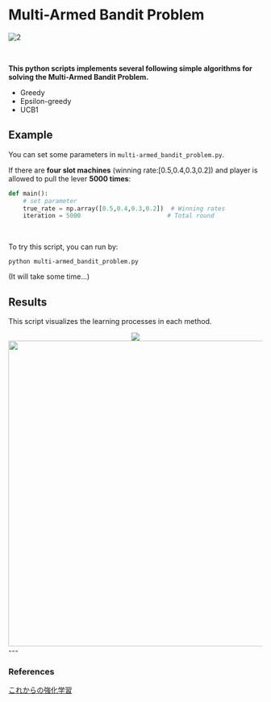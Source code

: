 # Multi-Armed Bandit Problem
![2](https://user-images.githubusercontent.com/26996041/40157009-a88de258-59d7-11e8-9e7c-4b9a0803ac72.png)

</br>

**This python scripts implements several following simple algorithms for solving the Multi-Armed Bandit Problem.**
- Greedy
- Epsilon-greedy
- UCB1


## Example
You can set some parameters in `multi-armed_bandit_problem.py`.

If there are **four slot machines** (winning rate:[0.5,0.4,0.3,0.2]) and player is allowed to pull the lever **5000 times**:


```python:multi-armed_bandit_problem.py
def main():
    # set parameter
    true_rate = np.array([0.5,0.4,0.3,0.2])  # Winning rates
    iteration = 5000                        # Total round
```

</br>

To try this script, you can run by:
```
python multi-armed_bandit_problem.py
```
(It will take some time...)

## Results
This script visualizes the learning processes in each method.  
<div align="center">
<img src="https://user-images.githubusercontent.com/26996041/40157059-e6662f72-59d7-11e8-8429-4581c5c279c5.png">  
</br>

<img width="607" src="https://user-images.githubusercontent.com/26996041/40157063-e9e7a9c8-59d7-11e8-928a-24fde44e86a6.png">

</div>
---

### References
[これからの強化学習](http://www.morikita.co.jp/books/book/3034)
